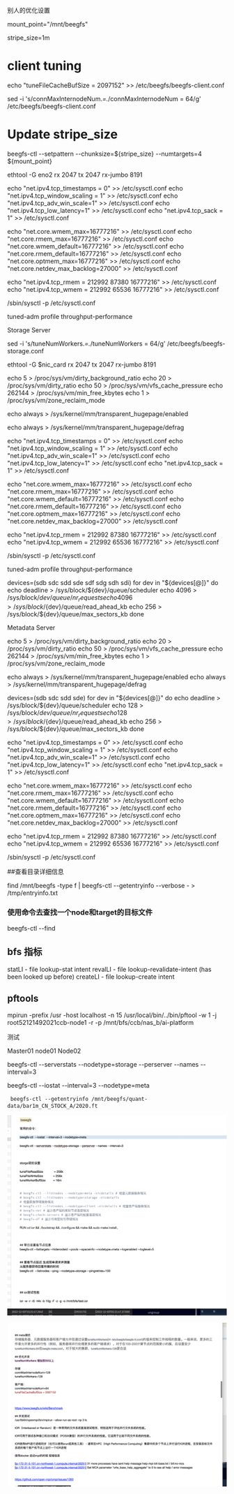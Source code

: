 别人的优化设置

mount_point="/mnt/beegfs"

stripe_size=1m


# client tuning
echo "tuneFileCacheBufSize = 2097152" >> /etc/beegfs/beegfs-client.conf

sed -i 's/connMaxInternodeNum.*=.*/connMaxInternodeNum          = 64/g'  /etc/beegfs/beegfs-client.conf

# Update stripe_size
beegfs-ctl --setpattern --chunksize=${stripe_size} --numtargets=4 ${mount_point}

ethtool -G eno2 rx 2047 tx 2047 rx-jumbo 8191

echo "net.ipv4.tcp_timestamps = 0" >> /etc/sysctl.conf
echo "net.ipv4.tcp_window_scaling = 1" >> /etc/sysctl.conf
echo "net.ipv4.tcp_adv_win_scale=1" >> /etc/sysctl.conf
echo "net.ipv4.tcp_low_latency=1" >> /etc/sysctl.conf
echo "net.ipv4.tcp_sack = 1" >> /etc/sysctl.conf

echo "net.core.wmem_max=16777216" >> /etc/sysctl.conf
echo "net.core.rmem_max=16777216" >> /etc/sysctl.conf
echo "net.core.wmem_default=16777216" >> /etc/sysctl.conf
echo "net.core.rmem_default=16777216" >> /etc/sysctl.conf
echo "net.core.optmem_max=16777216" >> /etc/sysctl.conf
echo "net.core.netdev_max_backlog=27000" >> /etc/sysctl.conf

echo "net.ipv4.tcp_rmem = 212992 87380 16777216" >> /etc/sysctl.conf
echo "net.ipv4.tcp_wmem = 212992 65536 16777216" >> /etc/sysctl.conf

/sbin/sysctl -p /etc/sysctl.conf

tuned-adm profile throughput-performance





Storage Server





sed -i 's/tuneNumWorkers.*=.*/tuneNumWorkers               = 64/g' /etc/beegfs/beegfs-storage.conf



ethtool -G $nic_card rx 2047 tx 2047 rx-jumbo 8191



echo 5 > /proc/sys/vm/dirty_background_ratio
echo 20 > /proc/sys/vm/dirty_ratio
echo 50 > /proc/sys/vm/vfs_cache_pressure
echo 262144 > /proc/sys/vm/min_free_kbytes
echo 1 > /proc/sys/vm/zone_reclaim_mode



echo always > /sys/kernel/mm/transparent_hugepage/enabled

echo always > /sys/kernel/mm/transparent_hugepage/defrag



echo "net.ipv4.tcp_timestamps = 0" >> /etc/sysctl.conf
echo "net.ipv4.tcp_window_scaling = 1" >> /etc/sysctl.conf
echo "net.ipv4.tcp_adv_win_scale=1" >> /etc/sysctl.conf
echo "net.ipv4.tcp_low_latency=1" >> /etc/sysctl.conf
echo "net.ipv4.tcp_sack = 1" >> /etc/sysctl.conf






echo "net.core.wmem_max=16777216" >> /etc/sysctl.conf
echo "net.core.rmem_max=16777216" >> /etc/sysctl.conf
echo "net.core.wmem_default=16777216" >> /etc/sysctl.conf
echo "net.core.rmem_default=16777216" >> /etc/sysctl.conf
echo "net.core.optmem_max=16777216" >> /etc/sysctl.conf
echo "net.core.netdev_max_backlog=27000" >> /etc/sysctl.conf



echo "net.ipv4.tcp_rmem = 212992 87380 16777216" >> /etc/sysctl.conf
echo "net.ipv4.tcp_wmem = 212992 65536 16777216" >> /etc/sysctl.conf



/sbin/sysctl -p /etc/sysctl.conf



tuned-adm profile throughput-performance



devices=(sdb sdc sdd sde sdf sdg sdh sdi)
for dev in "${devices[@]}"
do
  echo deadline > /sys/block/${dev}/queue/scheduler
  echo 4096 > /sys/block/${dev}/queue/nr_requests
  echo 4096 > /sys/block/${dev}/queue/read_ahead_kb
  echo 256 > /sys/block/${dev}/queue/max_sectors_kb
done






Metadata Server 



echo 5 > /proc/sys/vm/dirty_background_ratio
echo 20 > /proc/sys/vm/dirty_ratio
echo 50 > /proc/sys/vm/vfs_cache_pressure
echo 262144 > /proc/sys/vm/min_free_kbytes
echo 1 > /proc/sys/vm/zone_reclaim_mode



echo always > /sys/kernel/mm/transparent_hugepage/enabled
echo always > /sys/kernel/mm/transparent_hugepage/defrag



devices=(sdb sdc sdd sde)
for dev in "${devices[@]}"
do
  echo deadline > /sys/block/${dev}/queue/scheduler
  echo 128 > /sys/block/${dev}/queue/nr_requests
  echo 128 > /sys/block/${dev}/queue/read_ahead_kb
  echo 256 > /sys/block/${dev}/queue/max_sectors_kb
done






echo "net.ipv4.tcp_timestamps = 0" >> /etc/sysctl.conf
echo "net.ipv4.tcp_window_scaling = 1" >> /etc/sysctl.conf
echo "net.ipv4.tcp_adv_win_scale=1" >> /etc/sysctl.conf
echo "net.ipv4.tcp_low_latency=1" >> /etc/sysctl.conf
echo "net.ipv4.tcp_sack = 1" >> /etc/sysctl.conf






echo "net.core.wmem_max=16777216" >> /etc/sysctl.conf
echo "net.core.rmem_max=16777216" >> /etc/sysctl.conf
echo "net.core.wmem_default=16777216" >> /etc/sysctl.conf
echo "net.core.rmem_default=16777216" >> /etc/sysctl.conf
echo "net.core.optmem_max=16777216" >> /etc/sysctl.conf
echo "net.core.netdev_max_backlog=27000" >> /etc/sysctl.conf



echo "net.ipv4.tcp_rmem = 212992 87380 16777216" >> /etc/sysctl.conf
echo "net.ipv4.tcp_wmem = 212992 65536 16777216" >> /etc/sysctl.conf



/sbin/sysctl -p /etc/sysctl.conf


##查看目录详细信息

find /mnt/beegfs -type f | beegfs-ctl --getentryinfo --verbose - > /tmp/entryinfo.txt

### 使用命令去查找一个node和target的目标文件
beegfs-ctl --find

## bfs 指标

statLI - file lookup-stat intent
revalLI - file lookup-revalidate-intent (has been looked up before)
createLI - file lookup-create intent



## pftools

 mpirun -prefix /usr -host localhost -n 15 /usr/local/bin/../bin/pftool -w 1 -j root52121492021ccb-node1 -r -p /mnt/bfs/ccb/nas_b/ai-platform



测试

Master01
node01
Node02



beegfs-ctl --serverstats --nodetype=storage --perserver --names --interval=3



beegfs-ctl  --iostat  --interval=3 --nodetype=meta



````
 beegfs-ctl --getentryinfo /mnt/beegfs/quant-data/bar1m_CN_STOCK_A/2020.ft
````

![image-20221203152232702](.assets/image-20221203152232702.png)

![image-20221203152240945](.assets/image-20221203152240945.png)